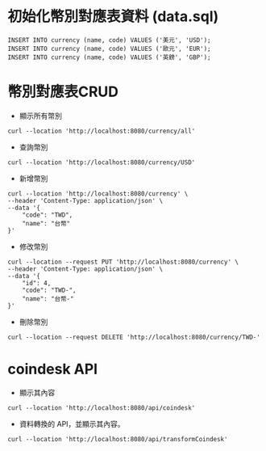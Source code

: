 # 初始化幣別對應表資料 (data.sql)
```
INSERT INTO currency (name, code) VALUES ('美元', 'USD');
INSERT INTO currency (name, code) VALUES ('歐元', 'EUR');
INSERT INTO currency (name, code) VALUES ('英鎊', 'GBP');
```

# 幣別對應表CRUD
- 顯示所有幣別
```
curl --location 'http://localhost:8080/currency/all'
```

- 查詢幣別
```
curl --location 'http://localhost:8080/currency/USD'
```

- 新增幣別
```
curl --location 'http://localhost:8080/currency' \
--header 'Content-Type: application/json' \
--data '{
    "code": "TWD",
    "name": "台幣"
}'
```

- 修改幣別
```
curl --location --request PUT 'http://localhost:8080/currency' \
--header 'Content-Type: application/json' \
--data '{
    "id": 4,
    "code": "TWD-",
    "name": "台幣-"
}'
```

- 刪除幣別
```
curl --location --request DELETE 'http://localhost:8080/currency/TWD-'
```


# coindesk API
- 顯示其內容
```
curl --location 'http://localhost:8080/api/coindesk'
```

- 資料轉換的 API，並顯示其內容。
```
curl --location 'http://localhost:8080/api/transformCoindesk'
```
